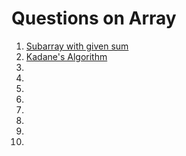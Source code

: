 # Questions on Array

1. [Subarray with given sum](https://github.com/sani29/GeeksForGeeksPractice/blob/master/Array/SubarraySum.cpp)
2. [Kadane's Algorithm](https://github.com/sani29/GeeksForGeeksPractice/blob/master/Array/Kadane.cpp)
3. []()
4. []()
5. []()
6. []()
7. []()
8. []()
9. []()
10. []()
